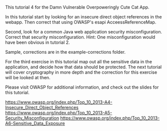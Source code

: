 This tutorial 4 for the Damn Vulnerable Overpoweringly Cute Cat App.

In this tutorial start by looking for an insecure direct object references in the webapp.  Then correct that using OWASP's esapi AcceessReferenceMap.

Second, look for a common Java web application security misconfiguration.  Correct that security misconfiguration.
Hint: One misconfiguration would have been obvious in tutorial 2.

Sample, corrections are in the example-corrections folder.

For the third exercise in this tutorial map out all the sensitive data in the application, and decide how that data should be protected.  The next tutorial will cover cryptography in more depth and the correction for this exercise will be looked at then.

Please visit OWASP for additional information, and check out the slides for this tutorial.

https://www.owasp.org/index.php/Top_10_2013-A4-Insecure_Direct_Object_References
https://www.owasp.org/index.php/Top_10_2013-A5-Security_Misconfiguration
https://www.owasp.org/index.php/Top_10_2013-A6-Sensitive_Data_Exposure

